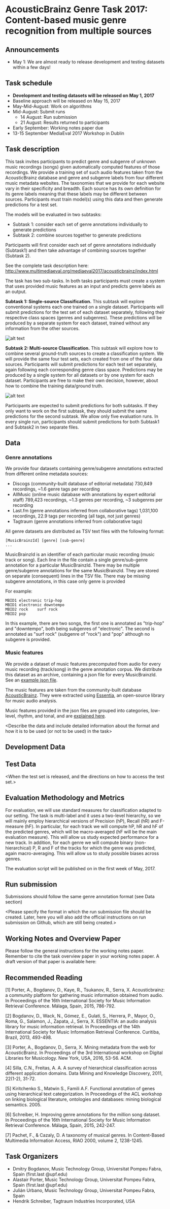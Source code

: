 # AcousticBrainz Genre Task 2017: Content-based music genre recognition from multiple sources
## Announcements
- May 1: We are almost ready to release development and testing datasets within a few days!

## Task schedule
- **Development and testing datasets will be released on May 1, 2017**
- Baseline approach will be released on May 15, 2017
- May-Mid-August: Work on algorithms
- Mid-August: Submit runs
    - 14 August: Run submission
    - 21 August: Results returned to participants
- Early September: Working notes paper due
- 13-15 September MediaEval 2017 Workshop in Dublin
 
## Task description
This task invites participants to predict genre and subgenre of unknown music recordings (songs) given automatically computed features of those recordings. We provide a training set of such audio features taken from the AcousticBrainz database and genre and subgenre labels from four different music metadata websites. The taxonomies that we provide for each website vary in their specificity and breadth. Each source has its own definition for its genre labels meaning that these labels may be different between sources. Participants must train model(s) using this data and then generate predictions for a test set. 

The models will be evaluated in two subtasks:

- Subtask 1: consider each set of genre annotations individually to generate predictions
- Subtask 2: combine sources together to generate predictions

Participants will first consider each set of genre annotations individually (Subtask1) and then take advantage of combining sources together (Subtask 2).

See the complete task description here: http://www.multimediaeval.org/mediaeval2017/acousticbrainz/index.html


The task has two sub-tasks. In both tasks participants must create a system that uses provided music features as an input and predicts genre labels as an output.

**Subtask 1: Single-source Classification.** 
This subtask will explore conventional systems each one trained on a single dataset. Participants will submit predictions for the test set of each dataset separately, following their respective class spaces (genres and subgenres). These predictions will be produced by a separate system for each dataset, trained without any information from the other sources.

![alt text](img/ab_subtask1.jpeg)

**Subtask 2: Multi-source Classification.**
This subtask will explore how to combine several ground-truth sources to create a classification system. We will provide the same four test sets, each created from one of the four data sources. Participants will submit predictions for each test set separately, again following each corresponding genre class space. Predictions may be produced by a single system for all datasets or by one system for each dataset. Participants are free to make their own decision, however, about how to combine the training data/ground truth.

![alt text](img/ab_subtask2.jpeg)

Participants are expected to submit predictions for both subtasks. If they only want to work on the first subtask, they should submit the same predictions for the second subtask. We allow only five evaluation runs. 
In every single run, participants should submit predictions for both Subtask1 and Subtask2 in two separate files. 


## Data
### Genre annotations
We provide four datasets containing genre/subgenre annotations extracted from different online metadata sources:

- Discogs (community-built database of editorial metadata) 730,849 recordings, ~1.6 genre tags per recording
- AllMusic (online music database with annotations by expert editorial staff) 789,423 recordings, ~1.3 genres per recording, ~3 subgenres per recording
- Last.fm (genre annotations inferred from collaborative tags) 1,031,100 recordings, 22.9 tags per recording (all tags, not just genres)
- Tagtraum (genre annotations inferred from collaborative tags)

All genre datasets are distributed as TSV text files with the following format: 
```
[MusicBrainzId] [genre] [sub-genre]
...
```
MusicBrainzId is an identifier of each particular music recording (music track or song). Each line in the file contain a single genre/sub-genre annotation for a particular MusicBrainzId. There may be multiple genre/subgenre annotations for the same MusicBrainzId. They are stored on separate (consequent) lines in the TSV file. There may be missing subgenre annotations, in this case only genre is provided

For example:

```
MBID1 electronic trip-hop
MBID1 electronic downtempo
MBID2 rock    surf rock
MBID2 pop
```

In this example, there are two songs, the first one is annotated as "trip-hop" and "downtempo", both being subgenres of "electronic". The second is annotated as "surf rock" (subgenre of "rock") and "pop" although no subgenre is provided. 

### Music features
We provide a dataset of music features precomputed from audio for every music recording (track/song) in the genre annotation corpus. We distribute this dataset as an archive, containing a json file for every MusicBrainzId. See an [example json file](http://acousticbrainz.org/a3b8950a-d1f8-49b9-b88f-89f38726f332/low-level/view?n=0). 

The music features are taken from the community-built database [AcousticBrainz](http://acousticbrainz.org). They were extracted using [Essentia](http://essentia.upf.edu), an open-source library for music audio analysis.

Music features provided in the json files are grouped into categories, low-level, rhythm, and tonal, and are [explained here](http://essentia.upf.edu/documentation/streaming_extractor_music.html#music-descriptors).


<Describe the data and include detailed information about the format and how it is to be used (or not to be used) in the task>
 
## Development Data
<Add the directions on how to access the development data.>
 
## Test Data
<When the test set is released, and the directions on how to access the test set.>
 
## Evaluation Methodology and Metrics

For evaluation, we will use standard measures for classification adapted to our setting. The task is multi-label and it uses a two-level hierarchy, so we will mainly employ hierarchical versions of Precision (hP), Recall (hR) and F-measure (hF). In particular, for each track we will compute hP, hR and hF of the predicted genres, which will be macro-averaged (hF will be the main evaluation measure). This will allow us study expected performance for a new track. In addition, for each genre we will compute binary (non-hierarchical) P, R and F of the tracks for which the genre was predicted, again macro-averaging. This will allow us to study possible biases across genres.

The evaluation script will be published on in the first week of May, 2017.

<Add the exact information about how the task will be evaluated. Participants need to know exactly how their runs will be ranked.>
 
## Run submission

Submissions should follow the same genre annotation format (see Data section)

<Please specify the format in which the run submission file should be created. Later, here you will also add the official instructions on run submission on Github, which are still being created.>
 
 
## Working Notes and Overview Paper
Please follow the general instructions for the working notes paper. Remember to cite the task overview paper in your working notes paper. A draft version of that paper is available here: <Link to be added when the test data is released>
 
## Recommended Reading
[1] Porter, A., Bogdanov, D., Kaye, R., Tsukanov, R., Serra, X. Acousticbrainz: a community platform for gathering music information obtained from audio. In Proceedings of the 16th International Society for Music Information Retrieval Conference. Málaga, Spain, 2015, 786-792.

[2] Bogdanov, D., Wack, N., Gómez, E., Gulati, S., Herrera, P., Mayor, O., Roma, G., Salamon, J., Zapata, J., Serra, X. ESSENTIA: an audio analysis library for music information retrieval. In Proceedings of the 14th International Society for Music Information Retrieval Conference. Curitiba, Brazil, 2013, 493-498.

[3] Porter, A., Bogdanov, D., Serra, X. Mining metadata from the web for AcousticBrainz. In Proceedings of the 3rd International workshop on Digital Libraries for Musicology. New York, USA, 2016, 53-56. ACM.

[4] Silla, C.N., Freitas, A. A. A survey of hierarchical classification across different application domains. Data Mining and Knowledge Discovery, 2011, 22(1-2), 31-72.

[5] Kiritchenko S., Matwin S., Famili A.F. Functional annotation of genes using hierarchical text categorization. In Proceedings of the ACL workshop on linking biological literature, ontologies and databases: mining biological semantics. 2005.

[6] Schreiber, H. Improving genre annotations for the million song dataset. In Proceedings of the 16th International Society for Music Information Retrieval Conference. Málaga, Spain, 2015, 242-247.

[7] Pachet, F., & Cazaly, D. A taxonomy of musical genres. In Content-Based Multimedia Information Access, RIAO 2000, volume 2, 1238-1245. 

## Task Organizers
- Dmitry Bogdanov, Music Technology Group, Universitat Pompeu Fabra, Spain (first.last @upf.edu)
- Alastair Porter, Music Technology Group, Universitat Pompeu Fabra, Spain (first.last @upf.edu)
- Julián Urbano, Music Technology Group, Universitat Pompeu Fabra, Spain
- Hendrik Schreiber, Tagtraum Industries Incorporated, USA 

